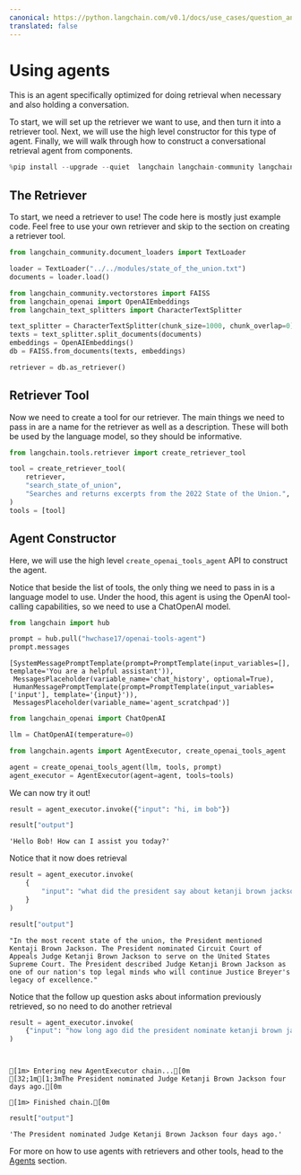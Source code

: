 ```yaml
---
canonical: https://python.langchain.com/v0.1/docs/use_cases/question_answering/conversational_retrieval_agents
translated: false
---
```


# Using agents

This is an agent specifically optimized for doing retrieval when necessary and also holding a conversation.

To start, we will set up the retriever we want to use, and then turn it into a retriever tool. Next, we will use the high level constructor for this type of agent. Finally, we will walk through how to construct a conversational retrieval agent from components.

```python
%pip install --upgrade --quiet  langchain langchain-community langchainhub langchain-openai faiss-cpu
```

## The Retriever

To start, we need a retriever to use! The code here is mostly just example code. Feel free to use your own retriever and skip to the section on creating a retriever tool.

```python
from langchain_community.document_loaders import TextLoader

loader = TextLoader("../../modules/state_of_the_union.txt")
documents = loader.load()
```

```python
from langchain_community.vectorstores import FAISS
from langchain_openai import OpenAIEmbeddings
from langchain_text_splitters import CharacterTextSplitter

text_splitter = CharacterTextSplitter(chunk_size=1000, chunk_overlap=0)
texts = text_splitter.split_documents(documents)
embeddings = OpenAIEmbeddings()
db = FAISS.from_documents(texts, embeddings)
```

```python
retriever = db.as_retriever()
```

## Retriever Tool

Now we need to create a tool for our retriever. The main things we need to pass in are a name for the retriever as well as a description. These will both be used by the language model, so they should be informative.

```python
from langchain.tools.retriever import create_retriever_tool

tool = create_retriever_tool(
    retriever,
    "search_state_of_union",
    "Searches and returns excerpts from the 2022 State of the Union.",
)
tools = [tool]
```

## Agent Constructor

Here, we will use the high level `create_openai_tools_agent` API to construct the agent.

Notice that beside the list of tools, the only thing we need to pass in is a language model to use.
Under the hood, this agent is using the OpenAI tool-calling capabilities, so we need to use a ChatOpenAI model.

```python
from langchain import hub

prompt = hub.pull("hwchase17/openai-tools-agent")
prompt.messages
```

```output
[SystemMessagePromptTemplate(prompt=PromptTemplate(input_variables=[], template='You are a helpful assistant')),
 MessagesPlaceholder(variable_name='chat_history', optional=True),
 HumanMessagePromptTemplate(prompt=PromptTemplate(input_variables=['input'], template='{input}')),
 MessagesPlaceholder(variable_name='agent_scratchpad')]
```

```python
from langchain_openai import ChatOpenAI

llm = ChatOpenAI(temperature=0)
```

```python
from langchain.agents import AgentExecutor, create_openai_tools_agent

agent = create_openai_tools_agent(llm, tools, prompt)
agent_executor = AgentExecutor(agent=agent, tools=tools)
```

We can now try it out!

```python
result = agent_executor.invoke({"input": "hi, im bob"})
```

```python
result["output"]
```

```output
'Hello Bob! How can I assist you today?'
```

Notice that it now does retrieval

```python
result = agent_executor.invoke(
    {
        "input": "what did the president say about ketanji brown jackson in the most recent state of the union?"
    }
)
```

```python
result["output"]
```

```output
"In the most recent state of the union, the President mentioned Kentaji Brown Jackson. The President nominated Circuit Court of Appeals Judge Ketanji Brown Jackson to serve on the United States Supreme Court. The President described Judge Ketanji Brown Jackson as one of our nation's top legal minds who will continue Justice Breyer's legacy of excellence."
```

Notice that the follow up question asks about information previously retrieved, so no need to do another retrieval

```python
result = agent_executor.invoke(
    {"input": "how long ago did the president nominate ketanji brown jackson?"}
)
```

```output


[1m> Entering new AgentExecutor chain...[0m
[32;1m[1;3mThe President nominated Judge Ketanji Brown Jackson four days ago.[0m

[1m> Finished chain.[0m
```

```python
result["output"]
```

```output
'The President nominated Judge Ketanji Brown Jackson four days ago.'
```

For more on how to use agents with retrievers and other tools, head to the [Agents](/docs/modules/agents) section.